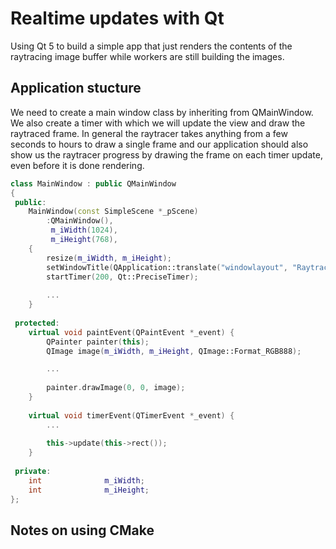 
# Realtime updates with Qt
Using Qt 5 to build a simple app that just renders the contents of the raytracing image buffer while workers are still building the images.

## Application stucture
We need to create a main window class by inheriting from QMainWindow. We also create a timer with which we will update the view and draw the raytraced frame.  In general the raytracer takes anything from a few seconds to hours to draw a single frame and our application should also show us the raytracer progress by drawing the frame on each timer update, even before it is done rendering.

```C++
class MainWindow : public QMainWindow
{
 public:
    MainWindow(const SimpleScene *_pScene)
        :QMainWindow(),
         m_iWidth(1024),
         m_iHeight(768),
    {
        resize(m_iWidth, m_iHeight);
        setWindowTitle(QApplication::translate("windowlayout", "Raytracer"));
        startTimer(200, Qt::PreciseTimer);
        
        ...
    }
    
 protected:
    virtual void paintEvent(QPaintEvent *_event) {
        QPainter painter(this);
        QImage image(m_iWidth, m_iHeight, QImage::Format_RGB888);

        ...
        
        painter.drawImage(0, 0, image);
    }
    
    virtual void timerEvent(QTimerEvent *_event) {
        ...
        
        this->update(this->rect());
    }
    
 private:
    int              m_iWidth;
    int              m_iHeight;
};

```


## Notes on using CMake

